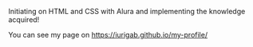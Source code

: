 Initiating on HTML and CSS with Alura and implementing the knowledge acquired!

You can see my page on https://iurigab.github.io/my-profile/
